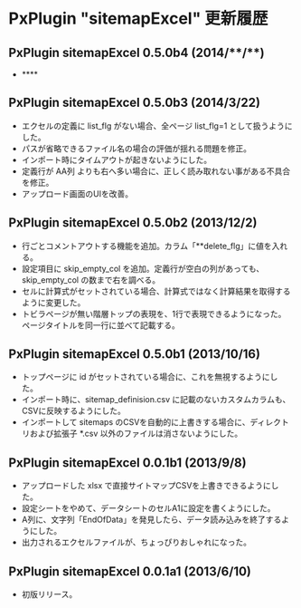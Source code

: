
# PxPlugin "sitemapExcel" 更新履歴

## PxPlugin sitemapExcel 0.5.0b4 (2014/\*\*/\*\*)

- \*\*\*\*


## PxPlugin sitemapExcel 0.5.0b3 (2014/3/22)

- エクセルの定義に list\_flg がない場合、全ページ list_flg=1 として扱うようにした。
- パスが省略できるファイル名の場合の評価が揺れる問題を修正。
- インポート時にタイムアウトが起きないようにした。
- 定義行が AA列 よりも右へ多い場合に、正しく読み取れない事がある不具合を修正。
- アップロード画面のUIを改善。


## PxPlugin sitemapExcel 0.5.0b2 (2013/12/2)

- 行ごとコメントアウトする機能を追加。カラム「\**delete\_flg」に値を入れる。
- 設定項目に skip\_empty\_col を追加。定義行が空白の列があっても、skip\_empty\_col の数まで右を調べる。
- セルに計算式がセットされている場合、計算式ではなく計算結果を取得するように変更した。
- トビラページが無い階層トップの表現を、1行で表現できるようになった。ページタイトルを同一行に並べて記載する。


## PxPlugin sitemapExcel 0.5.0b1 (2013/10/16)

- トップページに id がセットされている場合に、これを無視するようにした。
- インポート時に、sitemap\_definision.csv に記載のないカスタムカラムも、CSVに反映するようにした。
- インポートして sitemaps のCSVを自動的に上書きする場合に、ディレクトリおよび拡張子 \*.csv 以外のファイルは消さないようにした。


## PxPlugin sitemapExcel 0.0.1b1 (2013/9/8)

- アップロードした xlsx で直接サイトマップCSVを上書きできるようにした。
- 設定シートをやめて、データシートのセルA1に設定を書くようにした。
- A列に、文字列「EndOfData」を発見したら、データ読み込みを終了するようにした。
- 出力されるエクセルファイルが、ちょっぴりおしゃれになった。


## PxPlugin sitemapExcel 0.0.1a1 (2013/6/10)

- 初版リリース。

